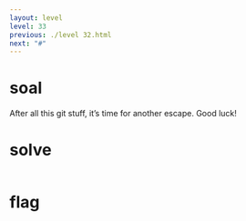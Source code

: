 ```yaml
---
layout: level
level: 33
previous: ./level 32.html
next: "#"
---
```


# soal
After all this git stuff, it’s time for another escape. Good luck!

# solve
```bash

```

# flag
